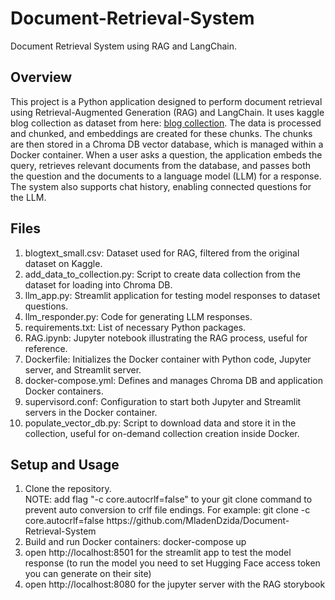 # Document-Retrieval-System
Document Retrieval System using RAG and LangChain.

## Overview
This project is a Python application designed to perform document retrieval using Retrieval-Augmented Generation (RAG) and LangChain. It uses kaggle blog collection as dataset from here: [blog collection](https://www.kaggle.com/datasets/rtatman/blog-authorship-corpus/data). The data is processed and chunked, and embeddings are created for these chunks. The chunks are then stored in a Chroma DB vector database, which is managed within a Docker container. When a user asks a question, the application embeds the query, retrieves relevant documents from the database, and passes both the question and the documents to a language model (LLM) for a response. The system also supports chat history, enabling connected questions for the LLM.

## Files
<ol>
  <li>blogtext_small.csv: Dataset used for RAG, filtered from the original dataset on Kaggle.</li>
  <li>add_data_to_collection.py: Script to create data collection from the dataset for loading into Chroma DB.</li>
  <li>llm_app.py: Streamlit application for testing model responses to dataset questions.</li>
  <li>llm_responder.py: Code for generating LLM responses.</li>
  <li>requirements.txt: List of necessary Python packages.</li>
  <li>RAG.ipynb: Jupyter notebook illustrating the RAG process, useful for reference.</li>
  <li>Dockerfile: Initializes the Docker container with Python code, Jupyter server, and Streamlit server.</li>
  <li>docker-compose.yml: Defines and manages Chroma DB and application Docker containers.</li>
  <li>supervisord.conf: Configuration to start both Jupyter and Streamlit servers in the Docker container.</li>
  <li>populate_vector_db.py: Script to download data and store it in the collection, useful for on-demand collection creation inside Docker.</li>
</ol>

## Setup and Usage
<ol>
  <li>Clone the repository. <br>
      NOTE: add flag "-c core.autocrlf=false" to your git clone command to prevent auto conversion to crlf file endings. For example: git clone -c core.autocrlf=false https://github.com/MladenDzida/Document-Retrieval-System</li>
  <li>Build and run Docker containers: docker-compose up</li>
  <li>open http://localhost:8501 for the streamlit app to test the model response (to run the model you need to set Hugging Face access token you can generate on their site)</li>
  <li>open http://localhost:8080 for the jupyter server with the RAG storybook</li>
</ol>

